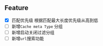 ## Feature

- [x] 匹配优先级 根据匹配最大长度优先级从高到低
- [ ] 新增`Cache meta Type` 分组
- [ ] 新增启动关闭过滤分组
- [ ] 新增`url`搜索功能